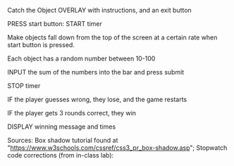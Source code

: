 Catch the Object
OVERLAY with instructions, and an exit button

PRESS start button:
START timer

Make objects fall down from the top of the screen at a certain rate when start button is pressed.

Each object has a random number between 10-100

INPUT the sum of the numbers into the bar and press submit

STOP timer

IF the player guesses wrong, they lose, and the game restarts

IF the player gets 3 rounds correct, they win

DISPLAY winning message and times


Sources:
Box shadow tutorial found at "https://www.w3schools.com/cssref/css3_pr_box-shadow.asp";
Stopwatch code corrections (from in-class lab):

